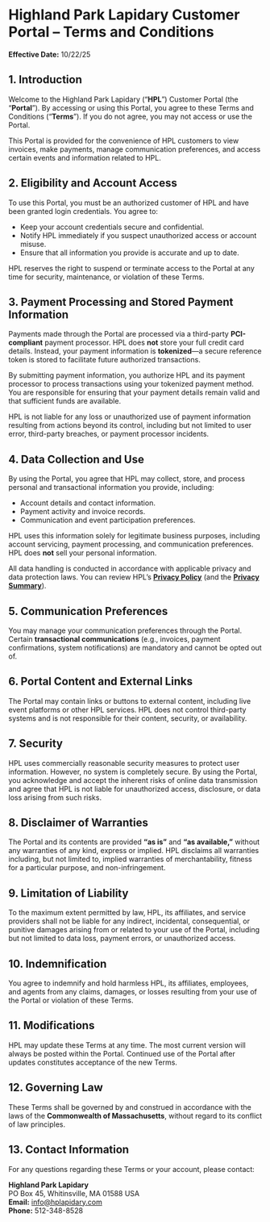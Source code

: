 # Highland Park Lapidary Customer Portal – Terms and Conditions

**Effective Date:** 10/22/25

## 1. Introduction

Welcome to the Highland Park Lapidary (“**HPL**”) Customer Portal (the “**Portal**”). By accessing or using this Portal, you agree to these Terms and Conditions (“**Terms**”). If you do not agree, you may not access or use the Portal.

This Portal is provided for the convenience of HPL customers to view invoices, make payments, manage communication preferences, and access certain events and information related to HPL.

## 2. Eligibility and Account Access

To use this Portal, you must be an authorized customer of HPL and have been granted login credentials. You agree to:

- Keep your account credentials secure and confidential.
- Notify HPL immediately if you suspect unauthorized access or account misuse.
- Ensure that all information you provide is accurate and up to date.

HPL reserves the right to suspend or terminate access to the Portal at any time for security, maintenance, or violation of these Terms.

## 3. Payment Processing and Stored Payment Information

Payments made through the Portal are processed via a third-party **PCI-compliant** payment processor. HPL does **not** store your full credit card details. Instead, your payment information is **tokenized**—a secure reference token is stored to facilitate future authorized transactions.

By submitting payment information, you authorize HPL and its payment processor to process transactions using your tokenized payment method. You are responsible for ensuring that your payment details remain valid and that sufficient funds are available.

HPL is not liable for any loss or unauthorized use of payment information resulting from actions beyond its control, including but not limited to user error, third-party breaches, or payment processor incidents.

## 4. Data Collection and Use

By using the Portal, you agree that HPL may collect, store, and process personal and transactional information you provide, including:

- Account details and contact information.
- Payment activity and invoice records.
- Communication and event participation preferences.

HPL uses this information solely for legitimate business purposes, including account servicing, payment processing, and communication preferences. HPL does **not** sell your personal information.

All data handling is conducted in accordance with applicable privacy and data protection laws. You can review HPL’s **[Privacy Policy](/policies/privacy.md)** (and the **[Privacy Summary](/policies/summary.md)**).

## 5. Communication Preferences

You may manage your communication preferences through the Portal. Certain **transactional communications** (e.g., invoices, payment confirmations, system notifications) are mandatory and cannot be opted out of.

## 6. Portal Content and External Links

The Portal may contain links or buttons to external content, including live event platforms or other HPL services. HPL does not control third-party systems and is not responsible for their content, security, or availability.

## 7. Security

HPL uses commercially reasonable security measures to protect user information. However, no system is completely secure. By using the Portal, you acknowledge and accept the inherent risks of online data transmission and agree that HPL is not liable for unauthorized access, disclosure, or data loss arising from such risks.

## 8. Disclaimer of Warranties

The Portal and its contents are provided **“as is”** and **“as available,”** without any warranties of any kind, express or implied. HPL disclaims all warranties including, but not limited to, implied warranties of merchantability, fitness for a particular purpose, and non-infringement.

## 9. Limitation of Liability

To the maximum extent permitted by law, HPL, its affiliates, and service providers shall not be liable for any indirect, incidental, consequential, or punitive damages arising from or related to your use of the Portal, including but not limited to data loss, payment errors, or unauthorized access.

## 10. Indemnification

You agree to indemnify and hold harmless HPL, its affiliates, employees, and agents from any claims, damages, or losses resulting from your use of the Portal or violation of these Terms.

## 11. Modifications

HPL may update these Terms at any time. The most current version will always be posted within the Portal. Continued use of the Portal after updates constitutes acceptance of the new Terms.

## 12. Governing Law

These Terms shall be governed by and construed in accordance with the laws of the **Commonwealth of Massachusetts**, without regard to its conflict of law principles.

## 13. Contact Information

For any questions regarding these Terms or your account, please contact:

**Highland Park Lapidary**  
PO Box 45, Whitinsville, MA 01588 USA  
**Email:** [info@hplapidary.com](mailto:info@hplapidary.com)  
**Phone:** 512-348-8528

